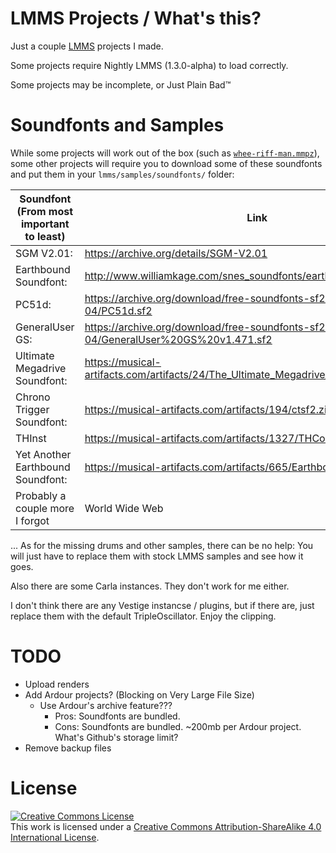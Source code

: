 # LMMS Projects / What's this?
Just a couple [LMMS](https://github.com/LMMS/lmms) projects I made.

Some projects require Nightly LMMS (1.3.0-alpha) to load correctly.

Some projects may be incomplete, or Just Plain Bad™

# Soundfonts and Samples
While some projects will work out of the box (such as [`whee-riff-man.mmpz`](/projects/whee-riff-man.mmpz)), some other projects will require you to download some of these soundfonts and put them in your `lmms/samples/soundfonts/` folder:

Soundfont (From most important to least)|Link||
|---|---|---|
SGM V2.01:| https://archive.org/details/SGM-V2.01|
Earthbound Soundfont:| http://www.williamkage.com/snes_soundfonts/earthbound_soundfont.zip|
PC51d:| https://archive.org/download/free-soundfonts-sf2-2019-04/PC51d.sf2|
GeneralUser GS:| https://archive.org/download/free-soundfonts-sf2-2019-04/GeneralUser%20GS%20v1.471.sf2|
Ultimate Megadrive Soundfont:|https://musical-artifacts.com/artifacts/24/The_Ultimate_Megadrive_Soundfont.zip|
Chrono Trigger Soundfont:| https://musical-artifacts.com/artifacts/194/ctsf2.zip|
THInst|https://musical-artifacts.com/artifacts/1327/THCollection.zip|
Yet Another Earthbound Soundfont:| https://musical-artifacts.com/artifacts/665/Earthbound_NEW.sf2|
Probably a couple more I forgot|World Wide Web|

... As for the missing drums and other samples, there can be no help: You will just have to replace them with stock LMMS samples and see how it goes.

Also there are some Carla instances. They don't work for me either.

I don't think there are any Vestige instancse / plugins, but if there are, just replace them with the default TripleOscillator. Enjoy the clipping.

# TODO
* Upload renders
* Add Ardour projects? (Blocking on Very Large File Size)
    * Use Ardour's archive feature??? 
        * Pros: Soundfonts are bundled.
        * Cons: Soundfonts are bundled. ~200mb per Ardour project. What's Github's storage limit?
* Remove backup files

# License
<a rel="license" href="http://creativecommons.org/licenses/by-sa/4.0/"><img alt="Creative Commons License" style="border-width:0" src="https://i.creativecommons.org/l/by-sa/4.0/88x31.png" /></a><br />This work is licensed under a <a rel="license" href="http://creativecommons.org/licenses/by-sa/4.0/">Creative Commons Attribution-ShareAlike 4.0 International License</a>.